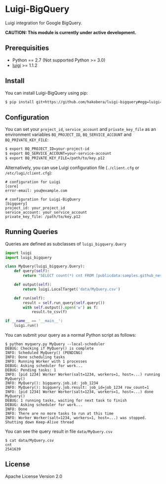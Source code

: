 # Luigi-BigQuery

Luigi integration for Google BigQuery.

**CAUTION: This module is currently under active development.**

## Prerequisities

- Python == 2.7 (Not supported Python >= 3.0)
- [luigi](https://github.com/spotify/luigi) >= 1.1.2

## Install

You can install Luigi-BigQuery using pip:

```sh
$ pip install git+https://github.com/hakobera/luigi-bigquery#egg=luigi=bigquery
```

## Configuration

You can set your `project_id`, `service_account` and `private_key_file` as an environment variables `BQ_PROJECT_ID`, `BQ_SERVICE_ACCOUNT` and `BQ_PRIVATE_KEY_FILE`:

```sh
$ export BQ_PROJECT_ID=your-project-id
$ export BQ_SERVICE_ACCOUNT=your-service-account
$ export BQ_PRIVATE_KEY_FILE=/path/to/key.p12
```

Alternatively, you can use Luigi configuration file (`./client.cfg` or `/etc/lugi/client.cfg`):

```
# configuration for Luigi
[core]
error-email: you@example.com

# configuration for Luigi-BigQuery
[bigquery]
project_id: your_project_id
service_account: your_service_account
private_key_file: /path/to/key.p12
```

## Running Queries

Queries are defined as subclasses of `luigi_bigquery.Query`

```python
import luigi
import luigi_bigquery

class MyQuery(luigi_bigquery.Query):
    def query(self):
        return "SELECT count(*) cnt FROM [publicdata:samples.github_nested]"

    def output(self):
        return luigi.LocalTarget('data/MyQuery.csv')

    def run(self):
        result = self.run_query(self.query())
        with self.output().open('w') as f:
            result.to_csv(f)

if __name__ == '__main__':
    luigi.run()
```

You can submit your query as a normal Python script as follows:

```
$ python myquery.py MyQuery --local-scheduler
DEBUG: Checking if MyQuery() is complete
INFO: Scheduled MyQuery() (PENDING)
INFO: Done scheduling tasks
INFO: Running Worker with 1 processes
DEBUG: Asking scheduler for work...
DEBUG: Pending tasks: 1
INFO: [pid 1234] Worker Worker(salt=1234, workers=1, host=...) running   MyQuery()
INFO: MyQuery(): bigquery.job.id: job_1234
INFO: MyQuery(): bigquery.job.result: job_id=job_1234 row_count=1
INFO: [pid 1234] Worker Worker(salt=1234, workers=1, host=...) done      MyQuery()
DEBUG: 1 running tasks, waiting for next task to finish
DEBUG: Asking scheduler for work...
INFO: Done
INFO: There are no more tasks to run at this time
INFO: Worker Worker(salt=1234, workers=1, host=...) was stopped. Shutting down Keep-Alive thread
```

You can see the query result in file `data/MyQuery.csv`

```
$ cat data/MyQuery.csv
cnt
2541639
```

## License

Apache License Version 2.0
